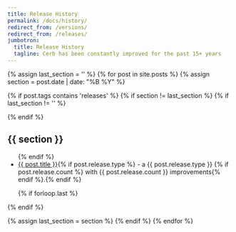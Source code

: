 ```yaml
---
title: Release History
permalink: /docs/history/
redirect_from: /versions/
redirect_from: /releases/
jumbotron:
  title: Release History
  tagline: Cerb has been constantly improved for the past 15+ years
---
```


{% assign last_section = '' %}
{% for post in site.posts %}
{% assign section = post.date | date: "%B %Y" %}

{% if post.tags contains 'releases' %}
{% if section != last_section %}
{% if last_section != '' %}
</ul>
{% endif %}

<h2>{{ section }}</h2>

<ul class="blog-post-group">
{% endif %}

<li>
	<a href="{{ post.url }}">{{ post.title }}</a>{% if post.release.type %} - a {{ post.release.type }} {% if post.release.count %} with {{ post.release.count }} improvements{% endif %}.{% endif %}
</li>

{% if forloop.last %}
</ul>
{% endif %}

{% assign last_section = section %}
  {% endif %}
{% endfor %}